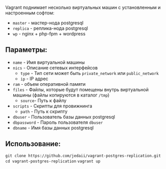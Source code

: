 Vagrant поднимает несколько виртуальных машин с установленным и настроенным софтом:
- `master`  - мастер-нода postgresql
- `replica` - реплика-нода postgresql
- `wp`      - nginx + php-fpm + wordpress

## Параметры:
- `name`    - Имя виртуальной машины
- `nics`    - Описание сетевых интерфейсов
  - `type`  - Тип сети может быть `private_network` или `public_network`
  - `ip`    - IP адрес
- `ram`     - объем оперативной памяти
- `files`   - Файлы, которые будут помещены внутрь виртуальной машины (файлы копируются в каталог `/tmp`)
  - `source`- Путь к файлу
- `scripts` - Скрипты для провижнинга
  - `path`  - Путь к скрипту
- `dbuser`  - Пользователь базы данных postgresql
- `dbpassword` - Пароль пользователя `dbuser`
- `dbname`  - Имя базы данных postgresql

## Использование:
`git clone https://github.com/jedaii/vagrant-postgres-replication.git`
`cd vagrant-postgres-replication`
`vagrant up`